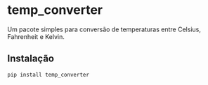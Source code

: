 # temp_converter

Um pacote simples para conversão de temperaturas entre Celsius, Fahrenheit e Kelvin.

## Instalação

```bash
pip install temp_converter

